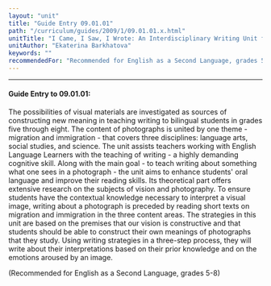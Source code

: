 ```yaml
---
layout: "unit"
title: "Guide Entry 09.01.01"
path: "/curriculum/guides/2009/1/09.01.01.x.html"
unitTitle: "I Came, I Saw, I Wrote: An Interdisciplinary Writing Unit for Bilingual Students"
unitAuthor: "Ekaterina Barkhatova"
keywords: ""
recommendedFor: "Recommended for English as a Second Language, grades 5-8"
---
```

<body>
<hr/>
 <h4>
  Guide Entry to 09.01.01:
 </h4>
 The possibilities of visual materials are investigated as sources of constructing new meaning in teaching writing to bilingual students in grades five through eight. The content of photographs is united by one theme - migration and immigration - that covers three disciplines: language arts, social studies, and science. The unit assists teachers working with English Language Learners with the teaching of writing - a highly demanding cognitive skill. Along with the main goal - to teach writing about something what one sees in a photograph - the unit aims to enhance students' oral language and improve their reading skills. Its theoretical part offers extensive research on the subjects of vision and photography. To ensure students have the contextual knowledge necessary to interpret a visual image, writing about a photograph is preceded by reading short texts on migration and immigration in the three content areas. The strategies in this unit are based on the premises that our vision is constructive and that students should be able to construct their own meanings of photographs that they study. Using writing strategies in a three-step process, they will write about their interpretations based on their prior knowledge and on the emotions aroused by an image.
<p>
  (Recommended for English as a Second Language, grades 5-8)
 </p>


</body>